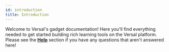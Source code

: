 ```yaml
---
id: introduction
title: Introduction
---
```


Welcome to Versal's gadget documentation! Here you'll find everything needed to get started building rich learning tools on the Versal platform. Please see the [**Help**](/help/) section if you have any questions that aren't answered here!
